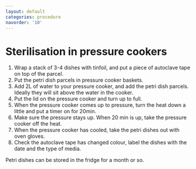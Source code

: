 ```yaml
---
layout: default
categories: procedure
navorder: '10'
---
```

# Sterilisation in pressure cookers

1. Wrap a stack of 3-4 dishes with tinfoil, and put a piece of autoclave tape on top of the parcel.   
2. Put the petri dish parcels in pressure cooker baskets.   
3. Add 2L of water to your pressure cooker, and add the petri dish parcels. Ideally they will sit above the water in the cooker.   
5. Put the lid on the pressure cooker and turn up to full.  
6. When the pressure cooker comes up to pressure, turn the heat down a little and put a timer on for 20min.  
7. Make sure the pressure stays up. When 20 min is up, take the pressure cooker off the heat.  
8. When the pressure cooker has cooled, take the petri dishes out with oven gloves.  
9. Check the autoclave tape has changed colour, label the dishes with the date and the type of media.  

Petri dishes can be stored in the fridge for a month or so.
